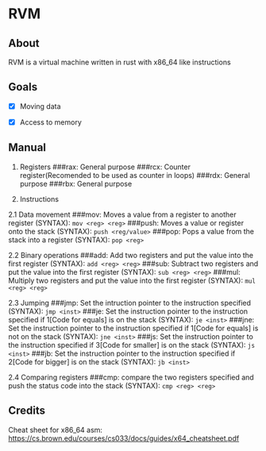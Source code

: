 
# RVM

## About
RVM is a virtual machine written in rust with x86_64 like instructions


## Goals

- [x] Moving data
- [x] Access to memory


## Manual

1. Registers
###rax: General purpose
###rcx: Counter register(Recomended to be used as counter in loops)
###rdx: General purpose
###rbx: General purpose

2. Instructions

2.1 Data movement
###mov: Moves a value from a register to another register (SYNTAX): ```mov <reg> <reg>```
###push: Moves a value or register onto the stack (SYNTAX): ```push <reg/value>```
###pop: Pops a value from the stack into a register (SYNTAX): ```pop <reg>```

2.2 Binary operations
###add: Add two registers and put the value into the first register (SYNTAX): ```add <reg> <reg>```
###sub: Subtract two registers and put the value into the first register (SYNTAX): ```sub <reg> <reg>```
###mul: Multiply two registers and put the value into the first register (SYNTAX): ```mul <reg> <reg>```

2.3 Jumping
###jmp: Set the intruction pointer to the instruction specified (SYNTAX): ```jmp <inst>```
###je: Set the instruction pointer to the instruction specified if 1[Code for equals] is on the stack (SYNTAX): ```je <inst>```
###jne: Set the instruction pointer to the instruction specified if 1[Code for equals] is not on the stack (SYNTAX): ```jne <inst>```
###js: Set the instruction pointer to the instruction specified if 3[Code for smaller] is on the stack (SYNTAX): ```js <inst>```
###jb: Set the instruction pointer to the instruction specified if 2[Code for bigger] is on the stack (SYNTAX): ```jb <inst>```

2.4 Comparing registers
###cmp: compare the two registers specified and push the status code into the stack (SYNTAX): ```cmp <reg> <reg>```


## Credits
Cheat sheet for x86_64 asm:  https://cs.brown.edu/courses/cs033/docs/guides/x64_cheatsheet.pdf


